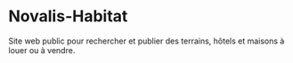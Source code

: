 # Novalis-Habitat
Site web public pour rechercher et publier des terrains, hôtels et maisons à louer ou à vendre.
